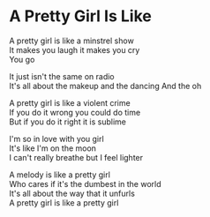 # A Pretty Girl Is Like  

A pretty girl is like a minstrel show  
It makes you laugh it makes you cry  
You go  

It just isn't the same on radio  
It's all about the makeup and the dancing
And the oh  

A pretty girl is like a violent crime  
If you do it wrong you could do time  
But if you do it right it is sublime  

I'm so in love with you girl  
It's like I'm on the moon  
I can't really breathe but I feel lighter  

A melody is like a pretty girl  
Who cares if it's the dumbest in the world  
It's all about the way that it unfurls  
A pretty girl is like a pretty girl  
